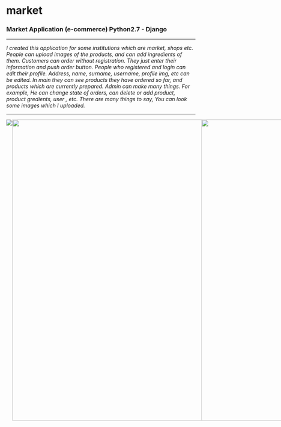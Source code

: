 # market

 <h3>Market Application (e-commerce) Python2.7 - Django</h3>
  <hr>

  <p>
    <i>
      I created this application for some institutions which are market, shops etc. People can upload images of the products,
      and can add ingredients of them. Customers can order without registration. They just enter their information and push order button.
      People who registered and login can edit their profile. Address, name, surname, username, profile img, etc can be edited.
      In main they can see products they have ordered so far, and products which are currently prepared. Admin can make many things.
      For example, He can change state of orders, can delete or add product, product gredients, user , etc. There are many things to say, You can look some images which I uploaded.
    </i>
  </p>
  
  <hr>
  
 <div align="center" style="display:flex;">
 
  <img  src = "https://github.com/4teko7/market/blob/master/Market%20Application%20Photos/IMG_20200520_114506.jpg">
<hr> 
  <img height="800" src = "https://github.com/4teko7/market/blob/master/Market%20Application%20Photos/Screenshot_2020-02-15-12-58-07-249_com.opera.browser.jpg">
  <img height="800" src = "https://github.com/4teko7/market/blob/master/Market%20Application%20Photos/Screenshot_2020-04-27-20-08-48-233_com.tekin.blogapp.jpg">
<hr> 
  <img height="800" src = "https://github.com/4teko7/market/blob/master/Market%20Application%20Photos/Screenshot_2020-02-15-12-58-11-637_com.opera.browser.jpg">
  <img height="800" src = "https://github.com/4teko7/market/blob/master/Market%20Application%20Photos/Screenshot_2020-02-15-12-58-14-039_com.opera.browser.jpg">
<hr> 
  <img height="800" src = "https://github.com/4teko7/market/blob/master/Market%20Application%20Photos/Screenshot_2020-04-27-20-09-17-682_com.tekin.blogapp.jpg">
  <img height="800" src = "https://github.com/4teko7/market/blob/master/Market%20Application%20Photos/Screenshot_2020-02-15-12-59-57-290_com.opera.browser.jpg">
<hr>
  <img height="800" src = "https://github.com/4teko7/market/blob/master/Market%20Application%20Photos/Screenshot_2020-02-15-12-58-49-044_com.opera.browser.jpg">
  <img height="800" src = "https://github.com/4teko7/market/blob/master/Market%20Application%20Photos/Screenshot_2020-02-15-12-59-06-052_com.opera.browser.jpg">
<hr>
</div>


